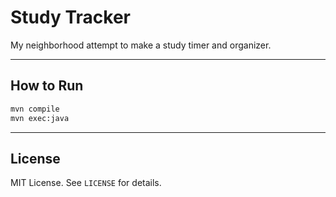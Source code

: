 # Study Tracker

My neighborhood attempt to make a study timer and organizer.

---

## How to Run

```bash
mvn compile
mvn exec:java
```

---

## License

MIT License. See `LICENSE` for details.
